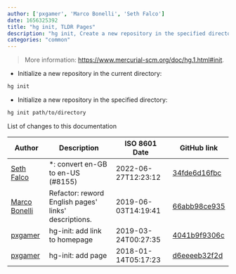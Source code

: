 ```yaml
---
author: ['pxgamer', 'Marco Bonelli', 'Seth Falco']
date: 1656325392
title: "hg init, TLDR Pages"
description: "hg init, Create a new repository in the specified directory."
categories: "common"
---
```

> More information: <https://www.mercurial-scm.org/doc/hg.1.html#init>.

- Initialize a new repository in the current directory:

```bash
hg init
```

- Initialize a new repository in the specified directory:

```bash
hg init path/to/directory
```
List of changes to this documentation


Author | Description | ISO 8601 Date | GitHub link
------|-----|-----|-----
[Seth Falco](mailto:seth@falco.fun) | *: convert en-GB to en-US (#8155) | 2022-06-27T12:23:12 | [34fde6d16fbc](https://github.com/tldr-pages/tldr/commit/34fde6d16fbc0a3c45fff5903f0fc2597547b1bb)
[Marco Bonelli](mailto:marco@mebeim.net) | Refactor: reword English pages' links' descriptions. | 2019-06-03T14:19:41 | [66abb98ce935](https://github.com/tldr-pages/tldr/commit/66abb98ce935c0f4516bf30c4d6da72180d5a3ab)
[pxgamer](mailto:owzie123@gmail.com) | hg-init: add link to homepage | 2019-03-24T00:27:35 | [4041b9f9306c](https://github.com/tldr-pages/tldr/commit/4041b9f9306c435952c7244a2f2ec14cac9b9e95)
[pxgamer](mailto:owzie123@gmail.com) | hg-init: add page | 2018-01-14T05:17:23 | [d6eeeeb32f2d](https://github.com/tldr-pages/tldr/commit/d6eeeeb32f2dbe449604e8b27476028491637c57)

